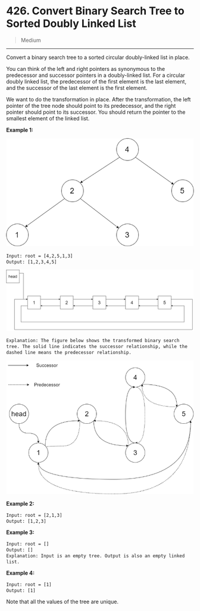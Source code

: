 # 426. Convert Binary Search Tree to Sorted Doubly Linked List

> Medium

------

Convert a binary search tree to a sorted circular doubly-linked list in place.

You can think of the left and right pointers as synonymous to the predecessor and successor pointers in a doubly-linked list. For a circular doubly linked list, the predecessor of the first element is the last element, and the successor of the last element is the first element.

We want to do the transformation in place. After the transformation, the left pointer of the tree node should point to its predecessor, and the right pointer should point to its successor. You should return the pointer to the smallest element of the linked list.

**Example 1:**

![tree-1](images/tree-1.png)

```
Input: root = [4,2,5,1,3]
Output: [1,2,3,4,5]
```

![list](images/list.png)

```
Explanation: The figure below shows the transformed binary search tree. The solid line indicates the successor relationship, while the dashed line means the predecessor relationship.
```

![tree-2](images/tree-2.png)

**Example 2:**

```
Input: root = [2,1,3]
Output: [1,2,3]
```

**Example 3:**

```
Input: root = []
Output: []
Explanation: Input is an empty tree. Output is also an empty linked list.
```

**Example 4:**

```
Input: root = [1]
Output: [1]
```

Note that all the values of the tree are unique.